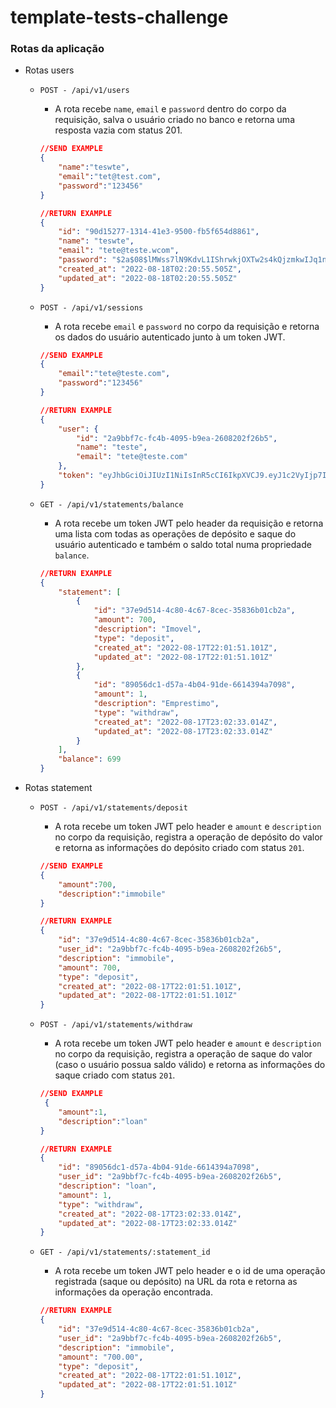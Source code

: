 # template-tests-challenge
### Rotas da aplicação

- Rotas users
    - `POST - /api/v1/users`
        - A rota recebe `name`, `email` e `password` dentro do corpo da requisição, salva o usuário criado no banco e retorna uma resposta vazia com status 201.
        
        ```json
        //SEND EXAMPLE
        {
        	"name":"teswte",
        	"email":"tet@test.com",
        	"password":"123456"
        }
        ```
        
        ```json
        //RETURN EXAMPLE
        {
        	"id": "90d15277-1314-41e3-9500-fb5f654d8861",
        	"name": "teswte",
        	"email": "tete@teste.wcom",
        	"password": "$2a$08$lMWss7lN9KdvL1IShrwkjOXTw2s4kQjzmkwIJq1n99Le26dWXsHUu",
        	"created_at": "2022-08-18T02:20:55.505Z",
        	"updated_at": "2022-08-18T02:20:55.505Z"
        }
        ```
        
    - `POST - /api/v1/sessions`
        - A rota recebe `email` e `password` no corpo da requisição e retorna os dados do usuário autenticado junto à um token JWT.
        
        ```json
        //SEND EXAMPLE
        {
        	"email":"tete@teste.com",
        	"password":"123456"
        }
        ```
        
        ```json
        //RETURN EXAMPLE
        {
        	"user": {
        		"id": "2a9bbf7c-fc4b-4095-b9ea-2608202f26b5",
        		"name": "teste",
        		"email": "tete@teste.com"
        	},
        	"token": "eyJhbGciOiJIUzI1NiIsInR5cCI6IkpXVCJ9.eyJ1c2VyIjp7ImlkIjoiMmE5YmJmN2MtZmM0Yi00MDk1LWI5ZWEtMjYwODIwMmYyNmI1IiwibmFtZSI6InRlc3RlIiwiZW1haWwiOiJ0ZXRlQHRlc3RlLmNvbSIsInBhc3N3b3JkIjoiJDJhJDA4JHZwS0hGRWcuRWlaTFlEd2NXL1p2TnVBSVpEUEhJaDBqN2pabDlkNjF0WTJtSEZrSVhlcFNpIiwiY3JlYXRlZF9hdCI6IjIwMjItMDgtMTdUMTc6Mzk6MjEuMzQxWiIsInVwZGF0ZWRfYXQiOiIyMDIyLTA4LTE3VDE3OjM5OjIxLjM0MVoifSwiaWF0IjoxNjYwNzYyODY5LCJleHAiOjE2NjA4NDkyNjksInN1YiI6IjJhOWJiZjdjLWZjNGItNDA5NS1iOWVhLTI2MDgyMDJmMjZiNSJ9.JtjJzgsIlloyYY9NtvAPGZeB37bVDVVwnn5SxbK8_ZQ"
        }
        ```
        
    - `GET - /api/v1/statements/balance`
        - A rota recebe um token JWT pelo header da requisição e retorna uma lista com todas as operações de depósito e saque do usuário autenticado e também o saldo total numa propriedade `balance`.
        
        ```json
        //RETURN EXAMPLE
        {
        	"statement": [
        		{
        			"id": "37e9d514-4c80-4c67-8cec-35836b01cb2a",
        			"amount": 700,
        			"description": "Imovel",
        			"type": "deposit",
        			"created_at": "2022-08-17T22:01:51.101Z",
        			"updated_at": "2022-08-17T22:01:51.101Z"
        		},
        		{
        			"id": "89056dc1-d57a-4b04-91de-6614394a7098",
        			"amount": 1,
        			"description": "Emprestimo",
        			"type": "withdraw",
        			"created_at": "2022-08-17T23:02:33.014Z",
        			"updated_at": "2022-08-17T23:02:33.014Z"
        		}
        	],
        	"balance": 699
        }
        ```
        
    
- Rotas statement
    - `POST - /api/v1/statements/deposit`
        - A rota recebe um token JWT pelo header e `amount` e `description` no corpo da requisição, registra a operação de depósito do valor e retorna as informações do depósito criado com status `201`.
        
        ```json
        //SEND EXAMPLE
        {
        	"amount":700,
        	"description":"immobile"
        }
        ```
        
        ```json
        //RETURN EXAMPLE
        {
        	"id": "37e9d514-4c80-4c67-8cec-35836b01cb2a",
        	"user_id": "2a9bbf7c-fc4b-4095-b9ea-2608202f26b5",
        	"description": "immobile",
        	"amount": 700,
        	"type": "deposit",
        	"created_at": "2022-08-17T22:01:51.101Z",
        	"updated_at": "2022-08-17T22:01:51.101Z"
        }
        ```
        
    - `POST - /api/v1/statements/withdraw`
        - A rota recebe um token JWT pelo header e `amount` e `description` no corpo da requisição, registra a operação de saque do valor (caso o usuário possua saldo válido) e retorna as informações do saque criado com status `201`.
        
        ```json
        //SEND EXAMPLE
         {
        	"amount":1,
        	"description":"loan"
        }
        ```
        
        ```json
        //RETURN EXAMPLE
        {
        	"id": "89056dc1-d57a-4b04-91de-6614394a7098",
        	"user_id": "2a9bbf7c-fc4b-4095-b9ea-2608202f26b5",
        	"description": "loan",
        	"amount": 1,
        	"type": "withdraw",
        	"created_at": "2022-08-17T23:02:33.014Z",
        	"updated_at": "2022-08-17T23:02:33.014Z"
        }
        ```
        
    - `GET - /api/v1/statements/:statement_id`
        - A rota recebe um token JWT pelo header e o id de uma operação registrada (saque ou depósito) na URL da rota e retorna as informações da operação encontrada.
        
        ```json
        //RETURN EXAMPLE
        {
        	"id": "37e9d514-4c80-4c67-8cec-35836b01cb2a",
        	"user_id": "2a9bbf7c-fc4b-4095-b9ea-2608202f26b5",
        	"description": "immobile",
        	"amount": "700.00",
        	"type": "deposit",
        	"created_at": "2022-08-17T22:01:51.101Z",
        	"updated_at": "2022-08-17T22:01:51.101Z"
        }
        ```
